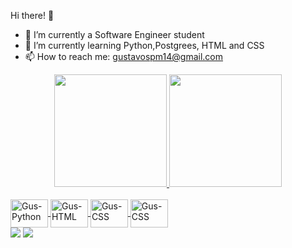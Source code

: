 Hi there! 👋

- 🔭 I’m currently a Software Engineer student
- 🌱 I’m currently learning Python,Postgrees, HTML and CSS
- 📫 How to reach me: gustavospm14@gmail.com

<div align="center">
  <a href="https://github.com/GustavoSpm">
  <img height="180em" src="https://github-readme-stats.vercel.app/api?username=GustavoSpm&show_icons=true&theme=dark&include_all_commits=true&count_private=true"/>
  <img height="180em" src="https://github-readme-stats.vercel.app/api/top-langs/?username=GustavoSpm&layout=compact&langs_count=7&theme=dark"/>
</div>
  
<div style="display: inline_block"><br>
  <img align="center" alt="Gus-Python" height="45" width="60" src="https://cdn.jsdelivr.net/gh/devicons/devicon/icons/python/python-original.svg" />
  <img align="center" alt="Gus-HTML" height="45" width="60" src="https://cdn.jsdelivr.net/gh/devicons/devicon/icons/html5/html5-original-wordmark.svg" />
  <img align="center" alt="Gus-CSS" height="45" width="60" src="https://cdn.jsdelivr.net/gh/devicons/devicon/icons/css3/css3-original-wordmark.svg" />
  <img align="center" alt="Gus-CSS" height="45" width="60" src="https://cdn.jsdelivr.net/gh/devicons/devicon/icons/c/c-original.svg" />

</div>
  
<div> 
  <a href = "mailto:gustavospm14@gmail.com"><img src="https://img.shields.io/badge/-Gmail-%23333?style=for-the-badge&logo=gmail&logoColor=white" target="_blank"></a>
  <a href="https://www.linkedin.com/in/gustavo-spindola-36986816a/" target="_blank"><img src="https://img.shields.io/badge/-LinkedIn-%230077B5?style=for-the-badge&logo=linkedin&logoColor=white" target="_blank"></a> 
</div>
